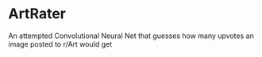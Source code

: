 # ArtRater
An attempted Convolutional Neural Net that guesses how many upvotes an image posted to r/Art would get
